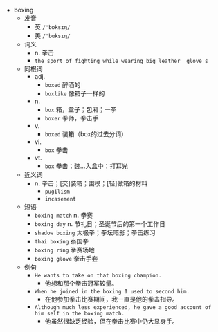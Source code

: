 - boxing
  - 发音
    - 英 `/'bɒksɪŋ/`
    - 美 `/'bɑksɪŋ/`
  - 词义
    - n. 拳击
    - `the sport of fighting while wearing big leather  glove s`
  - 同根词
    - adj.
      - `boxed` 醉酒的
      - `boxlike` 像箱子一样的
    - n.
      - `box` 箱，盒子；包厢；一拳
      - `boxer` 拳师，拳击手
    - v.
      - `boxed` 装箱（box的过去分词）
    - vi.
      - `box` 拳击
    - vt.
      - `box` 拳击；装…入盒中；打耳光
  - 近义词
    - n. 拳击；[交]装箱；围模；[轻]做箱的材料
      - `pugilism`
      - `incasement`
  - 短语
    - `boxing match` n. 拳赛 
    - `boxing day` n. 节礼日；圣诞节后的第一个工作日 
    - `shadow boxing` 太极拳；拳坛暗影；拳击练习 
    - `thai boxing` 泰国拳 
    - `boxing ring` 拳赛场地 
    - `boxing glove` 拳击手套 
  - 例句
    - `He wants to take on that boxing champion.`
      - 他想和那个拳击冠军较量。
    - `When he joined in the boxing I used to second him.`
      - 在他参加拳击比赛期间，我一直是他的拳击指导。
    - `Although much less experienced, he gave a good account of him self in the boxing match.`
      - 他虽然很缺乏经验，但在拳击比赛中仍大显身手。

